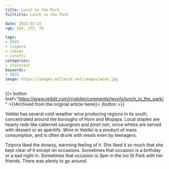```yaml
---
title: Lunch in the Park
fulltitle: Lunch in the Park

date: 2022-03-15
rgb: 169, 175, 79

tags:
- 2022
- tzipora
- cobian
- coretti
categories:
- character
keywords:
- 2022
image: https://images.millmint.net/images/wine.jpg
---
```


{{< button href="https://www.reddit.com/r/vekllei/comments/tevxfs/lunch_in_the_park/" >}}Archived from the original article here{{< /button >}}

Vekllei has several cold-weather wine producing regions in its south, concentrated around the boroughs of Horn and Mopapa. Local staples are hearty reds like cabernet sauvignon and pinot noir, since whites are served with dessert or as apéritifs. Wine in Vekllei is a product of mass consumption, and is often drunk with meals even by teenagers. 

Tzipora liked the drowsy, warming feeling of it. She liked it so much that she kept clear of it except on occasions. Sometimes that occasion is a birthday or a sad night in. Sometimes that occasion is 3pm in the Ivo St Park with her friends. There was plenty to go around.